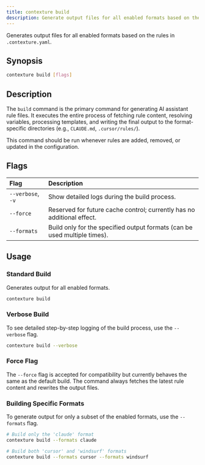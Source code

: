 ```yaml
---
title: contexture build
description: Generate output files for all enabled formats based on the rules in `.contexture.yaml`.
---
```

Generates output files for all enabled formats based on the rules in `.contexture.yaml`.

## Synopsis

```bash
contexture build [flags]
```

## Description

The `build` command is the primary command for generating AI assistant rule files. It executes the entire process of fetching rule content, resolving variables, processing templates, and writing the final output to the format-specific directories (e.g., `CLAUDE.md`, `.cursor/rules/`).

This command should be run whenever rules are added, removed, or updated in the configuration.

## Flags

| Flag          | Description                                                              |
| :------------ | :----------------------------------------------------------------------- |
| `--verbose`, `-v` | Show detailed logs during the build process.                             |
| `--force`     | Reserved for future cache control; currently has no additional effect. |
| `--formats`   | Build only for the specified output formats (can be used multiple times). |

## Usage

### Standard Build

Generates output for all enabled formats.

```bash
contexture build
```

### Verbose Build

To see detailed step-by-step logging of the build process, use the `--verbose` flag.

```bash
contexture build --verbose
```

### Force Flag

The `--force` flag is accepted for compatibility but currently behaves the same as the default build. The command always fetches the latest rule content and rewrites the output files.

### Building Specific Formats

To generate output for only a subset of the enabled formats, use the `--formats` flag.

```bash
# Build only the 'claude' format
contexture build --formats claude

# Build both 'cursor' and 'windsurf' formats
contexture build --formats cursor --formats windsurf
```

